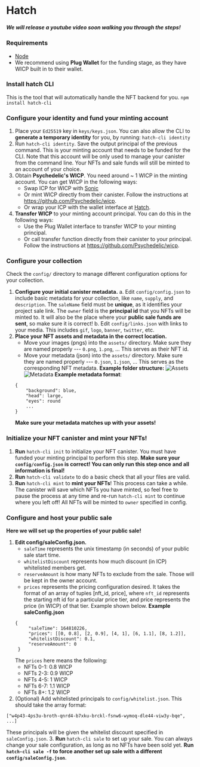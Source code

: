# Hatch

##### We will release a youtube video soon walking you through the steps!

### Requirements
- [Node](https://nodejs.org/en/)
- We recommend using **Plug Wallet** for the funding stage, as they have WICP built in to their wallet.
### Install hatch CLI
This is the tool that will automatically handle the NFT backend for you.
`npm install hatch-cli`

### Configure your identity and fund your minting account
1. Place your `Ed25519` key in `keys/keys.json`. You can also allow the CLI to **generate a temporary identity** for you, by running: `hatch-cli identity`
2. Run `hatch-cli identity`. 
Save the output principal of the previous command. This is your minting account that needs to be funded for the CLI. Note that this account will be only used to manage your canister from the command line. Your NFTs and sale funds will still be minted to an account of your choice.
3. Obtain **Psychedelic's WICP**. You need around ~ 1 WICP in the minting account. You can get WICP in the following ways:
   - Swap ICP for WICP with [Sonic](https://sonic.ooo/)
   - Or mint WICP directly from their canister. Follow the instructions at https://github.com/Psychedelic/wicp.
   - Or wrap your ICP with the wallet interface at [Hatch](hatch.com).
4. **Transfer WICP** to your minting account principal. You can do this in the following ways:
   -  Use the Plug Wallet interface to transfer WICP to your minting principal.
   -  Or call transfer function directly from their canister to your principal. Follow the instructions at https://github.com/Psychedelic/wicp.

### Configure your collection
Check the `config/` directory to manage different configuration options for your collection.
1. **Configure your initial canister metadata.**
a. Edit `config/config.json` to include basic metadata for your collection, like `name`, `supply`, and `description`. The `saleName` field must be **unique**, as it identifies your project sale link. The `owner` field is the **principal id** that you NFTs will be minted to. It will also be the place where your **public sale funds are sent**, so make sure it is correct!
b. Edit `config/links.json` with links to your media. This includes `gif`, `logo`, `banner`, `twitter`, etc.
2. **Place your NFT assets and metadata in the correct location.**
   - Move your images (pngs) into the `assets/` directory. Make sure they are named properly --- `0.png`, `1.png`, ...  This serves as their NFT id.
   - Move your metadata (json) into the `assets/` directory. Make sure they are named properly --- `0.json`, `1.json`, ... This serves as the corresponding NFT metadata.
   **Example folder structure:**
   ![Assets](https://i.imgur.com/3Ny9myT.png)
   ![Metadata](https://i.imgur.com/ZsaiwQI.png)
    **Example metadata format**:
    ```
    {
        "background": blue,
        "head": large,
        "eyes": round
        ...
    }
    ```
    **Make sure your metadata matches up with your assets!**

### Initialize your NFT canister and mint your NFTs!
1. **Run** `hatch-cli init` to initialize your NFT canister. You must have funded your minting principal to perform this step. **Make sure your `config/config.json` is correct! You can only run this step once and all information is final!**
2. **Run** `hatch-cli validate` to do a basic check that all your files are valid.
3. **Run** `hatch-cli mint` to **mint your NFTs**! This process can take a while. The canister will save which NFTs you have minted, so feel free to pause the process at any time and re-run `hatch-cli mint` to continue where you left off! All NFTs will be minted to `owner` specified in config.


### Configure and host your public sale
**Here we will set up the properties of your public sale!**
1. **Edit config/saleConfig.json.**
   - `saleTime` represents the unix timestamp (in seconds) of your public sale start time.
   - `whitelistDiscount` represents how much discount (in ICP) whitelisted members get.
   - `reserveAmount` is how many NFTs to exclude from the sale. Those will be kept in the owner account.
   - `prices` represents the pricing configuration desired. It takes the format of an array of tuples [nft_id, price], where `nft_id` represents the starting nft id for a particular price tier, and price represents the price (in WICP) of that tier. Example shown below.
   **Example saleConfig.json**
   ```
   {
        "saleTime": 164810226,
        "prices": [[0, 0.8], [2, 0.9], [4, 1], [6, 1.1], [8, 1.2]],
        "whitelistDiscount": 0.1,
        "reserveAmount": 0
    }
    ```
    The `prices` here means the following:
    - NFTs 0-1: 0.8 WICP
    - NFTs 2-3: 0.9 WICP
    - NFTs 4-5: 1 WICP
    - NFTs 6-7: 1.1 WICP
    - NFTs 8+: 1.2 WICP
1. (Optional) Add whitelisted principals to `config/whitelist.json`. This should take the array format:
```
["w4p43-4ps3u-broth-qnrd4-b7xku-brckl-fsnw6-wymoq-dle44-viw3y-bqe", ...]
```
These principals will be given the whitelist discount specified in `saleConfig.json`.
3. **Run** `hatch-cli sale` to set up your sale. You can always change your sale configuration, as long as no NFTs have been sold yet. **Run `hatch-cli sale -f` to force another set up sale with a different `config/saleConfig.json`**.
